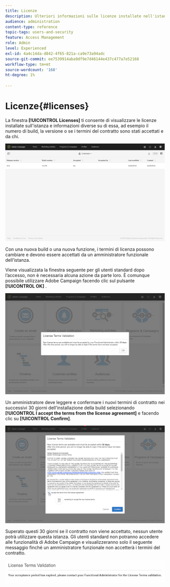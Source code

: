```yaml
---
title: Licenze
description: Ulteriori informazioni sulle licenze installate nell'istanza.
audience: administration
content-type: reference
topic-tags: users-and-security
feature: Access Management
role: Admin
level: Experienced
exl-id: 4a4c14da-d842-4f65-821a-ca9e73a94adc
source-git-commit: ee7539914aba9df9e7d46144e437c477a7e52168
workflow-type: tm+mt
source-wordcount: '168'
ht-degree: 1%

---
```


# Licenze{#licenses}

La finestra **[!UICONTROL Licenses]** ti consente di visualizzare le licenze installate sull&#39;istanza e informazioni diverse su di essa, ad esempio il numero di build, la versione o se i termini del contratto sono stati accettati e da chi.

![](assets/license_1.png)

Con una nuova build o una nuova funzione, i termini di licenza possono cambiare e devono essere accettati da un amministratore funzionale dell’istanza.

Viene visualizzata la finestra seguente per gli utenti standard dopo l’accesso, non è necessaria alcuna azione da parte loro. È comunque possibile utilizzare Adobe Campaign facendo clic sul pulsante **[!UICONTROL OK]** .

![](assets/license_2.png)

Un amministratore deve leggere e confermare i nuovi termini di contratto nei successivi 30 giorni dell’installazione della build selezionando **[!UICONTROL I accept the terms from the license agreement]** e facendo clic su **[!UICONTROL Confirm]**.

![](assets/license_3.png)

Superato questi 30 giorni se il contratto non viene accettato, nessun utente potrà utilizzare questa istanza. Gli utenti standard non potranno accedere alle funzionalità di Adobe Campaign e visualizzeranno solo il seguente messaggio finché un amministratore funzionale non accetterà i termini del contratto.

![](assets/license_4.png)
